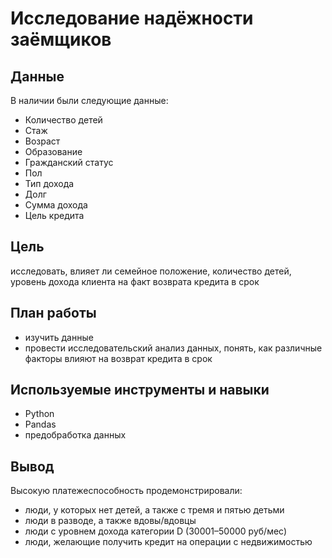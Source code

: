 # Исследование надёжности заёмщиков

## Данные

В наличии были следующие данные:
- Количество детей
- Стаж
- Возраст
- Образование
- Гражданский статус
- Пол
- Тип дохода
- Долг
- Сумма дохода
- Цель кредита

## Цель
исследовать, влияет ли семейное положение, количество детей, уровень дохода клиента на факт возврата кредита в срок

## План работы

 - изучить данные 
 - провести исследовательский анализ данных, понять, как различные факторы влияют на возврат кредита в срок

## Используемые инструменты и навыки
- Python
- Pandas
- предобработка данных

## Вывод

Высокую платежеспособность продемонстрировали:

- люди, у которых нет детей, а также с тремя и пятью детьми
- люди в разводе, а также вдовы/вдовцы
- люди с уровнем дохода категории D (30001–50000 руб/мес)
- люди, желающие получить кредит на операции с недвижимостью
